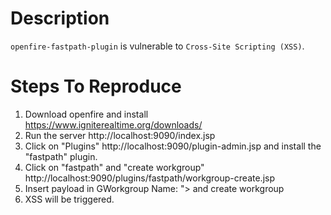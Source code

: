 # Description

`openfire-fastpath-plugin` is vulnerable to `Cross-Site Scripting (XSS)`.

# Steps To Reproduce

1. Download openfire and install https://www.igniterealtime.org/downloads/
2. Run the server http://localhost:9090/index.jsp
3. Click on "Plugins" http://localhost:9090/plugin-admin.jsp and install the "fastpath" plugin.
4. Click on  "fastpath" and "create workgroup" http://localhost:9090/plugins/fastpath/workgroup-create.jsp
5. Insert payload in GWorkgroup Name:  "><ScRiPt>alert('XSS')</ScRiPt> and create workgroup
6. XSS will be triggered.
